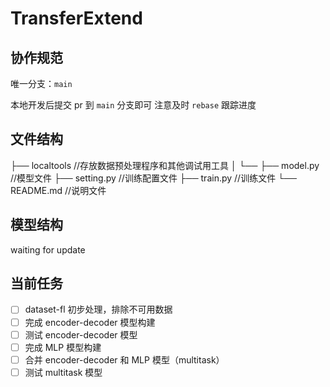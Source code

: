 # TransferExtend

## 协作规范

唯一分支：`main`

本地开发后提交 pr 到 `main` 分支即可
注意及时 `rebase` 跟踪进度

## 文件结构

├── localtools  //存放数据预处理程序和其他调试用工具
│   └──
├── model.py    //模型文件
├── setting.py  //训练配置文件
├── train.py    //训练文件
└── README.md   //说明文件

## 模型结构

waiting for update

## 当前任务

- [ ] dataset-fl 初步处理，排除不可用数据
- [ ] 完成 encoder-decoder 模型构建
- [ ] 测试 encoder-decoder 模型
- [ ] 完成 MLP 模型构建
- [ ] 合并 encoder-decoder 和 MLP 模型（multitask）
- [ ] 测试 multitask 模型